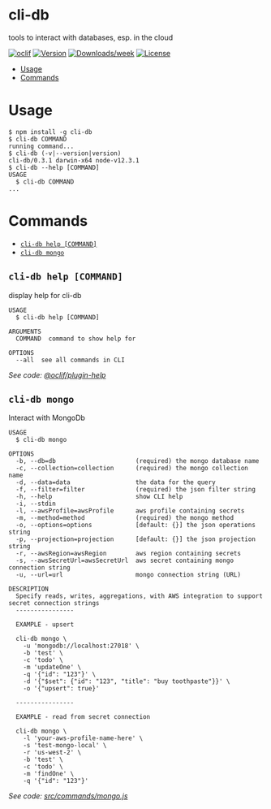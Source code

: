 cli-db
========

tools to interact with databases, esp. in the cloud

[![oclif](https://img.shields.io/badge/cli-oclif-brightgreen.svg)](https://oclif.io)
[![Version](https://img.shields.io/npm/v/cli-db.svg)](https://npmjs.org/package/cli-db)
[![Downloads/week](https://img.shields.io/npm/dw/cli-db.svg)](https://npmjs.org/package/cli-db)
[![License](https://img.shields.io/npm/l/cli-db.svg)](https://github.com/cyrfer/cli-db/blob/master/package.json)

<!-- toc -->
* [Usage](#usage)
* [Commands](#commands)
<!-- tocstop -->
# Usage
<!-- usage -->
```sh-session
$ npm install -g cli-db
$ cli-db COMMAND
running command...
$ cli-db (-v|--version|version)
cli-db/0.3.1 darwin-x64 node-v12.3.1
$ cli-db --help [COMMAND]
USAGE
  $ cli-db COMMAND
...
```
<!-- usagestop -->
# Commands
<!-- commands -->
* [`cli-db help [COMMAND]`](#cli-db-help-command)
* [`cli-db mongo`](#cli-db-mongo)

## `cli-db help [COMMAND]`

display help for cli-db

```
USAGE
  $ cli-db help [COMMAND]

ARGUMENTS
  COMMAND  command to show help for

OPTIONS
  --all  see all commands in CLI
```

_See code: [@oclif/plugin-help](https://github.com/oclif/plugin-help/blob/v2.2.3/src/commands/help.ts)_

## `cli-db mongo`

Interact with MongoDb

```
USAGE
  $ cli-db mongo

OPTIONS
  -b, --db=db                      (required) the mongo database name
  -c, --collection=collection      (required) the mongo collection name
  -d, --data=data                  the data for the query
  -f, --filter=filter              (required) the json filter string
  -h, --help                       show CLI help
  -i, --stdin
  -l, --awsProfile=awsProfile      aws profile containing secrets
  -m, --method=method              (required) the mongo method
  -o, --options=options            [default: {}] the json operations string
  -p, --projection=projection      [default: {}] the json projection string
  -r, --awsRegion=awsRegion        aws region containing secrets
  -s, --awsSecretUrl=awsSecretUrl  aws secret containing mongo connection string
  -u, --url=url                    mongo connection string (URL)

DESCRIPTION
  Specify reads, writes, aggregations, with AWS integration to support secret connection strings
  ----------------

  EXAMPLE - upsert

  cli-db mongo \
    -u 'mongodb://localhost:27018' \
    -b 'test' \
    -c 'todo' \
    -m 'updateOne' \
    -q '{"id": "123"}' \
    -d '{"$set": {"id": "123", "title": "buy toothpaste"}}' \
    -o '{"upsert": true}'

  ----------------

  EXAMPLE - read from secret connection

  cli-db mongo \
    -l 'your-aws-profile-name-here' \
    -s 'test-mongo-local' \
    -r 'us-west-2' \
    -b 'test' \
    -c 'todo' \
    -m 'findOne' \
    -q '{"id": "123"}'
```

_See code: [src/commands/mongo.js](https://github.com/cyrfer/cli-db/blob/v0.3.1/src/commands/mongo.js)_
<!-- commandsstop -->
